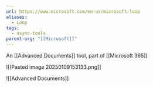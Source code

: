 ```yaml
---
url: https://www.microsoft.com/en-us/microsoft-loop
aliases:
  - Loop
tags:
  - async-tools
parent-org: "[[Microsoft]]"
---
```


An [[Advanced Documents]] tool, part of [[Microsoft 365]]


![[Pasted image 20250109153133.png]]

![[Advanced Documents]]